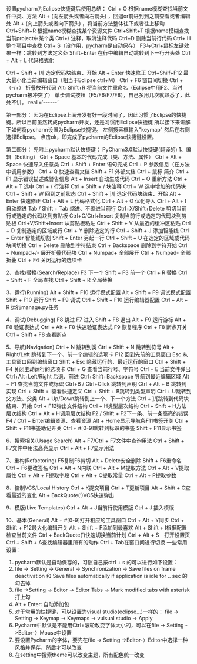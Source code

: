设置pycharm为Eclipse快捷键后使用总结：
Ctrl + O  根据name模糊查找当前文件中类、方法
Alt + (向左箭头或者向右箭头) ，回退or前进到到之前查看或者编辑处
Alt + (向上箭头或者向下箭头) ，将当前方法整体往下或者往上移动
Ctrl+Shift+R 根据name模糊查找某个资源文件
Ctrl+Shift+T 根据name模糊查找当前project中某个类
Ctrl+/  注释，取消注释代码
Ctrl+D 删除当前行代码
Ctrl+ H 整个项目中查找
Ctrl+ S（没作用，pycharm是自动保存）
F3与Ctrl+鼠标左键效果一样：跳转到方法定义处
Shift+Enter 在行中编辑自动跳转到下一行开头处
Ctrl + Alt + L 代码格式化

Ctrl + Shift + ]/[ 选定代码块结束、开始
Alt + Enter 快速修正
Ctrl+Shilf+F12 最大最小化当前编辑窗口（相当于Eclipse ctrl+M）
Ctrl + F6 窗口间切换
Ctrl +（-/+） 折叠放开代码
Alt+Shift+R 将当前文件重命名（Eclipse中用F2、当时pycharm被冲突了）
单步调试按钮（F5/F6/F7/F8），自己多用几次就熟悉了，此处不讲。
reall=‘------’


第一部分：
因为在Eclipse上面开发有好一段时间了，因此习惯了Eclipse的快捷键。所以目前虽然转成pycharm开发，还是习惯用Eclipse快捷键
所以接下来讲解下如何将pycharm设置为Eclipse快捷键。
左侧搜索框输入"keymap" 然后在右侧选择Eclipse。
点击ok，即完成了pycharm的Eclipse快捷键设置。

第二部分：
先附上pycharm默认快捷键：
PyCharm3.0默认快捷键(翻译的)
1、编辑（Editing）
Ctrl + Space 基本的代码完成（类、方法、属性）
Ctrl + Alt + Space 快速导入任意类
Ctrl + Shift + Enter 语句完成
Ctrl + P 参数信息（在方法中调用参数）
Ctrl + Q 快速查看文档
Shift + F1 外部文档
Ctrl + 鼠标 简介
Ctrl + F1 显示错误描述或警告信息
Alt + Insert 自动生成代码
Ctrl + O 重新方法
Ctrl + Alt + T 选中
Ctrl + / 行注释
Ctrl + Shift + / 块注释
Ctrl + W 选中增加的代码块
Ctrl + Shift + W 回到之前状态
Ctrl + Shift + ]/[ 选定代码块结束、开始
Alt + Enter 快速修正
Ctrl + Alt + L 代码格式化
Ctrl + Alt + O 优化导入
Ctrl + Alt + I 自动缩进
Tab / Shift + Tab 缩进、不缩进当前行
Ctrl+X/Shift+Delete 剪切当前行或选定的代码块到剪贴板
Ctrl+C/Ctrl+Insert 复制当前行或选定的代码块到剪贴板
Ctrl+V/Shift+Insert 从剪贴板粘贴
Ctrl + Shift + V 从最近的缓冲区粘贴
Ctrl + D 复制选定的区域或行
Ctrl + Y 删除选定的行
Ctrl + Shift + J 添加智能线
Ctrl + Enter 智能线切割
Shift + Enter 另起一行
Ctrl + Shift + U 在选定的区域或代码块间切换
Ctrl + Delete 删除到字符结束
Ctrl + Backspace 删除到字符开始
Ctrl + Numpad+/- 展开折叠代码块
Ctrl + Numpad+ 全部展开
Ctrl + Numpad- 全部折叠
Ctrl + F4 关闭运行的选项卡

2、查找/替换(Search/Replace)
F3 下一个
Shift + F3 前一个
Ctrl + R 替换
Ctrl + Shift + F 全局查找
Ctrl + Shift + R 全局替换

3、运行(Running)
Alt + Shift + F10 运行模式配置
Alt + Shift + F9 调试模式配置
Shift + F10 运行
Shift + F9 调试
Ctrl + Shift + F10 运行编辑器配置
Ctrl + Alt + R 运行manage.py任务

4、调试(Debugging)
F8 跳过
F7 进入
Shift + F8 退出
Alt + F9 运行游标
Alt + F8 验证表达式
Ctrl + Alt + F8 快速验证表达式
F9 恢复程序
Ctrl + F8 断点开关
Ctrl + Shift + F8 查看断点

5、导航(Navigation)
Ctrl + N 跳转到类
Ctrl + Shift + N 跳转到符号
Alt + Right/Left 跳转到下一个、前一个编辑的选项卡
F12 回到先前的工具窗口
Esc 从工具窗口回到编辑窗口
Shift + Esc 隐藏运行的、最近运行的窗口
Ctrl + Shift + F4 关闭主动运行的选项卡
Ctrl + G 查看当前行号、字符号
Ctrl + E 当前文件弹出
Ctrl+Alt+Left/Right 后退、前进
Ctrl+Shift+Backspace 导航到最近编辑区域
Alt + F1 查找当前文件或标识
Ctrl+B / Ctrl+Click 跳转到声明
Ctrl + Alt + B 跳转到实现
Ctrl + Shift + I查看快速定义
Ctrl + Shift + B跳转到类型声明
Ctrl + U跳转到父方法、父类
Alt + Up/Down跳转到上一个、下一个方法
Ctrl + ]/[跳转到代码块结束、开始
Ctrl + F12弹出文件结构
Ctrl + H类型层次结构
Ctrl + Shift + H方法层次结构
Ctrl + Alt + H调用层次结构
F2 / Shift + F2下一条、前一条高亮的错误
F4 / Ctrl + Enter编辑资源、查看资源
Alt + Home显示导航条F11书签开关
Ctrl + Shift + F11书签助记开关
Ctrl + #[0-9]跳转到标识的书签
Shift + F11显示书签

6、搜索相关(Usage Search)
Alt + F7/Ctrl + F7文件中查询用法
Ctrl + Shift + F7文件中用法高亮显示
Ctrl + Alt + F7显示用法

7、重构(Refactoring)
F5复制F6剪切
Alt + Delete安全删除
Shift + F6重命名
Ctrl + F6更改签名
Ctrl + Alt + N内联
Ctrl + Alt + M提取方法
Ctrl + Alt + V提取属性
Ctrl + Alt + F提取字段
Ctrl + Alt + C提取常量
Ctrl + Alt + P提取参数

8、控制VCS/Local History
Ctrl + K提交项目
Ctrl + T更新项目
Alt + Shift + C查看最近的变化
Alt + BackQuote(’)VCS快速弹出

9、模版(Live Templates)
Ctrl + Alt + J当前行使用模版
Ctrl +Ｊ插入模版

10、基本(General)
Alt + #[0-9]打开相应的工具窗口
Ctrl + Alt + Y同步
Ctrl + Shift + F12最大化编辑开关
Alt + Shift + F添加到最喜欢
Alt + Shift + I根据配置检查当前文件
Ctrl + BackQuote(’)快速切换当前计划
Ctrl + Alt + S　打开设置页
Ctrl + Shift + A查找编辑器里所有的动作
Ctrl + Tab在窗口间进行切换
一些常用设置：
1. pycharm默认是自动保存的，习惯自己按ctrl + s 的可以进行如下设置：
1. file -> Setting -> General -> Synchronization -> Save files on frame deactivation 和 Save files automatically if application is idle for .. sec 的勾去掉
2. file ->Setting -> Editor -> Editor Tabs -> Mark modified tabs with asterisk 打上勾
2. Alt + Enter: 自动添加包
3. 对于常用的快捷键，可以设置为visual studio(eclipse...)一样的：
file -> Setting -> Keymap -> Keymaps -> vuisual studio -> Apply
4. Pycharm中默认是不能用Ctrl+滚轮改变字体大小的，可以在file -> Setting ->Editor-〉Mouse中设置
5. 要设置Pycharm的字体，要先在file -> Setting ->Editor-〉Editor中选择一种风格并保存，然后才可以改变
6. 在setting中搜索theme可以改变主题，所有配色统一改变

